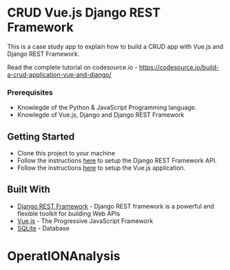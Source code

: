 # CRUD Vue.js Django REST Framework

This is a case study app to explain how to build a CRUD app with Vue.js and Django REST Framework.

Read the complete tutorial on codesource.io - https://codesource.io/build-a-crud-application-vue-and-django/

### Prerequisites
* Knowlegde of the Python & JavaScript Programming language.
* Knowlegde of Vue.js, Django and Django REST Framework

## Getting Started
* Clone this project to your machine
* Follow the instructions [here](https://codesource.io/build-a-crud-application-vue-and-django/) to setup the Django REST Framework API.
* Follow the instructions [here](https://codesource.io/build-a-crud-application-vue-and-django/) to setup the Vue.js application.

## Built With

* [Django REST Framework](https://www.django-rest-framework.org/) - Django REST framework is a powerful and flexible toolkit for building Web APIs
* [Vue.js](https://vuejs.org/) - The Progressive JavaScript Framework
* [SQLite](https://www.sqlite.org/index.html) - Database
# OperatIONAnalysis
